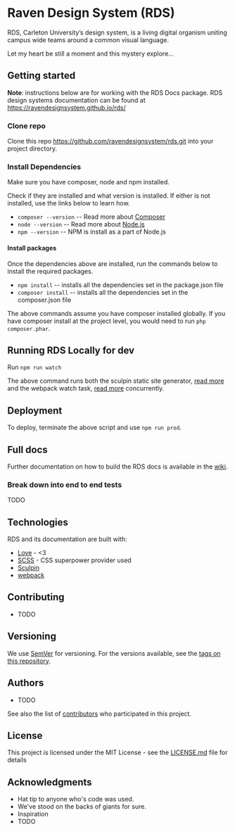 # Raven Design System (RDS)

RDS, Carleton University’s design system, is a living digital organism uniting campus wide teams around a common visual language.

Let my heart be still a moment and this mystery explore...

## Getting started

**Note**: instructions below are for working with the RDS Docs package. RDS design systems documentation can be found at https://ravendesignsystem.github.io/rds/

### Clone repo

Clone this repo https://github.com/ravendesignsystem/rds.git into your project directory.

### Install Dependencies

Make sure you have composer, node and npm installed.

Check if they are installed and what version is installed. If either is not installed, use the links below to learn how.

* `composer --version` -- Read more about [Composer](https://getcomposer.org)
* `node --version` -- Read more about [Node.js](https://nodejs.org/en/)
* `npm --version` -- NPM is install as a part of Node.js

#### Install packages

Once the dependencies above are installed, run the commands below to install the required packages.

* `npm install` -- installs all the dependencies set in the package.json file
* `composer install` -- installs all the dependencies set in the composer.json file

The above commands assume you have composer installed globally. If you have composer install at the project level, you would need to run `php composer.phar`.

## Running RDS Locally for dev

Run `npm run watch`

The above command runs both the sculpin static site generator, [read more](https://sculpin.io) and the webpack watch task, [read more](https://webpack.js.org) concurrently.

## Deployment

To deploy, terminate the above script and use `npm run prod`.

## Full docs
Further documentation on how to build the RDS docs is available in the [wiki](https://github.com/ravendesignsystem/rds/wiki/RDS-Docs).
### Break down into end to end tests

TODO

## Technologies

RDS and its documentation are built with:

- [Love](https://i.redd.it/qh713wbo4r8y.jpg) - <3
- [SCSS](https://sass-lang.com) - CSS superpower provider used
- [Sculpin](https://sculpin.io)
- [webpack](https://webpack.js.org)

## Contributing

- TODO

## Versioning

We use [SemVer](http://semver.org/) for versioning. For the versions available, see the [tags on this repository](https://github.com/your/project/tags).

## Authors

- TODO

See also the list of [contributors](https://github.com/your/project/contributors) who participated in this project.

## License

This project is licensed under the MIT License - see the [LICENSE.md](LICENSE.md) file for details

## Acknowledgments

- Hat tip to anyone who's code was used.
- We've stood on the backs of giants for sure.
- Inspiration
- TODO
